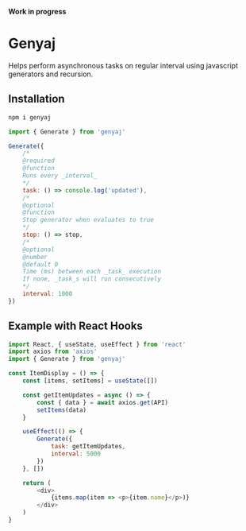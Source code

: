 __Work in progress__

# Genyaj

Helps perform asynchronous tasks on regular interval using javascript generators and recursion.

## Installation

```bash
npm i genyaj
```

```javascript
import { Generate } from 'genyaj'

Generate({
    /*
    @required
    @function
    Runs every _interval_
    */
    task: () => console.log('updated'),
    /*
    @optional
    @function
    Stop generator when evaluates to true
    */
    stop: () => stop,
    /*
    @optional
    @number
    @default 0
    Time (ms) between each _task_ execution
    If none, _task_s will run consecutively
    */
    interval: 1000
})
```

## Example with React Hooks

```javascript
import React, { useState, useEffect } from 'react'
import axios from 'axios'
import { Generate } from 'genyaj'

const ItemDisplay = () => {
    const [items, setItems] = useState([])

    const getItemUpdates = async () => {
        const { data } = await axios.get(API)
        setItems(data)
    }

    useEffect(() => {
        Generate({
            task: getItemUpdates,
            interval: 5000
        })
    }, [])

    return (
        <div>
            {items.map(item => <p>{item.name}</p>)}
        </div>
    )
}
```
